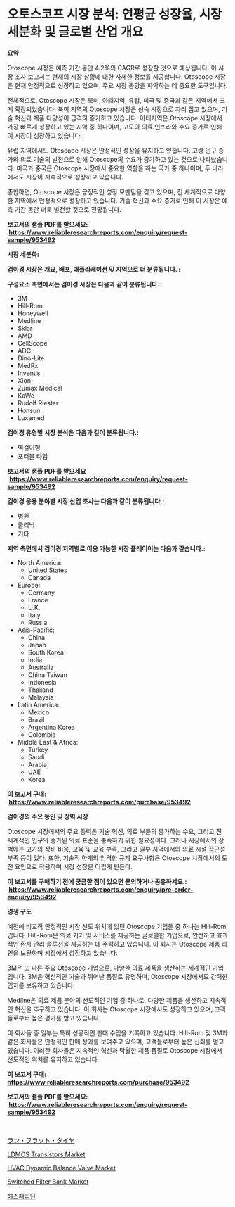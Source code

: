 <p><h1>오토스코프 시장 분석: 연평균 성장율, 시장 세분화 및 글로벌 산업 개요</h1></p><p><strong>요약</strong></p>
<p><p>Otoscope 시장은 예측 기간 동안 4.2%의 CAGR로 성장할 것으로 예상됩니다. 이 시장 조사 보고서는 현재의 시장 상황에 대한 자세한 정보를 제공합니다. Otoscope 시장은 현재 안정적으로 성장하고 있으며, 주요 시장 동향을 파악하는 데 중요한 도구입니다.</p><p>전체적으로, Otoscope 시장은 북미, 아태지역, 유럽, 미국 및 중국과 같은 지역에서 크게 확장되었습니다. 북미 지역의 Otoscope 시장은 성숙 시장으로 자리 잡고 있으며, 기술 혁신과 제품 다양성이 급격히 증가하고 있습니다. 아태지역은 Otoscope 시장에서 가장 빠르게 성장하고 있는 지역 중 하나이며, 고도의 의료 인프라와 수요 증가로 인해 이 시장이 성장하고 있습니다.</p><p>유럽 지역에서도 Otoscope 시장은 안정적인 성장을 유지하고 있습니다. 고령 인구 증가와 의료 기술의 발전으로 인해 Otoscope의 수요가 증가하고 있는 것으로 나타났습니다. 미국과 중국은 Otoscope 시장에서 중요한 역할을 하는 국가 중 하나이며, 두 나라에서도 시장이 지속적으로 성장하고 있습니다.</p><p>종합하면, Otoscope 시장은 긍정적인 성장 모멘텀을 갖고 있으며, 전 세계적으로 다양한 지역에서 안정적으로 성장하고 있습니다. 기술 혁신과 수요 증가로 인해 이 시장은 예측 기간 동안 더욱 발전할 것으로 전망됩니다.</p></p>
<p><strong>보고서의 샘플 PDF를 받으세요: &nbsp;<a href="https://www.reliableresearchreports.com/enquiry/request-sample/953492">https://www.reliableresearchreports.com/enquiry/request-sample/953492</a></strong></p>
<p><strong>시장 세분화:</strong></p>
<p><strong> 검이경 시장은 개요, 배포, 애플리케이션 및 지역으로 더 분류됩니다. :</strong></p>
<p><strong>구성요소 측면에서는 검이경 시장은 다음과 같이 분류됩니다.:</strong></p>
<p><ul><li>3M</li><li>Hill-Rom</li><li>Honeywell</li><li>Medline</li><li>Sklar</li><li>AMD</li><li>CellScope</li><li>ADC</li><li>Dino-Lite</li><li>MedRx</li><li>Inventis</li><li>Xion</li><li>Zumax Medical</li><li>KaWe</li><li>Rudolf Riester</li><li>Honsun</li><li>Luxamed</li></ul></p>
<p><strong> 검이경 유형별 시장 분석은 다음과 같이 분류됩니다.:</strong></p>
<p><ul><li>벽걸이형</li><li>포터블 타입</li></ul></p>
<p><strong>보고서의 샘플 PDF를 받으세요 :<a href="https://www.reliableresearchreports.com/enquiry/request-sample/953492">https://www.reliableresearchreports.com/enquiry/request-sample/953492</a></strong></p>
<p><strong> 검이경 응용 분야별 시장 산업 조사는 다음과 같이 분류됩니다.:</strong></p>
<p><ul><li>병원</li><li>클리닉</li><li>기타</li></ul></p>
<p><strong>지역 측면에서 검이경 지역별로 이용 가능한 시장 플레이어는 다음과 같습니다.:</strong></p>
<p><ul>
    <li>
        North America:
        <ul>
            <li>United States</li>
            <li>Canada</li>
        </ul>
    </li>
    <li>
        Europe:
        <ul>
            <li>Germany</li>
            <li>France</li>
            <li>U.K.</li>
            <li>Italy</li>
            <li>Russia</li>
        </ul>
    </li>
    <li>
        Asia-Pacific:
        <ul>
            <li>China</li>
            <li>Japan</li>
            <li>South Korea</li>
            <li>India</li>
            <li>Australia</li>
            <li>China Taiwan</li>
            <li>Indonesia</li>
            <li>Thailand</li>
            <li>Malaysia</li>
        </ul>
    </li>
    <li>
        Latin America:
        <ul>
            <li>Mexico</li>
            <li>Brazil</li>
            <li>Argentina Korea</li>
            <li>Colombia</li>
        </ul>
    </li>
    <li>
        Middle East & Africa:
        <ul>
            <li>Turkey</li>
            <li>Saudi</li>
            <li>Arabia</li>
            <li>UAE</li>
            <li>Korea</li>
        </ul>
    </li>
    </ul></p>
<p><strong>이 보고서 구매: &nbsp;<a href="https://www.reliableresearchreports.com/purchase/953492">https://www.reliableresearchreports.com/purchase/953492</a></strong></p>
<p><strong>검이경의 주요 동인 및 장벽 시장</strong></p>
<p><p>Otoscope 시장에서의 주요 동력은 기술 혁신, 의료 부문의 증가하는 수요, 그리고 전 세계적인 인구의 증가된 의료 표준을 충족하기 위한 필요성이다. 그러나 시장에서의 장벽에는 고가의 장비 비용, 교육 및 교육 부족, 그리고 일부 지역에서의 의료 시설 접근성 부족 등이 있다. 또한, 기술적 한계와 엄격한 규제 요구사항은 Otoscope 시장에서의 도전 요인으로 작용하며 시장 성장을 어렵게 만든다.</p></p>
<p><strong>이 보고서를 구매하기 전에 궁금한 점이 있으면 문의하거나 공유하세요.: &nbsp;<a href="https://www.reliableresearchreports.com/enquiry/pre-order-enquiry/953492">https://www.reliableresearchreports.com/enquiry/pre-order-enquiry/953492</a></strong></p>
<p><strong>경쟁 구도</strong></p>
<p><p>예전에 비교적 안정적인 시장 선도 위치에 있던 Otoscope 기업들 중 하나는 Hill-Rom입니다. Hill-Rom은 의료 기기 및 서비스를 제공하는 글로벌한 기업으로, 안전하고 효과적인 환자 관리 솔루션을 제공하는 데 주력하고 있습니다. 이 회사는 Otoscope 제품 라인을 보완하며 시장에서 성장하고 있습니다.</p><p>3M은 또 다른 주요 Otoscope 기업으로, 다양한 의료 제품을 생산하는 세계적인 기업입니다. 3M은 혁신적인 기술과 뛰어난 품질로 유명하며, Otoscope 시장에서도 강력한 입지를 보유하고 있습니다.</p><p>Medline은 의료 제품 분야의 선도적인 기업 중 하나로, 다양한 제품을 생산하고 지속적인 혁신을 추구하고 있습니다. 이 회사는 Otoscope 시장에서도 성장하고 있으며, 고객들로부터 높은 평가를 받고 있습니다.</p><p>이 회사들 중 일부는 특히 성공적인 판매 수입을 기록하고 있습니다. Hill-Rom 및 3M과 같은 회사들은 안정적인 판매 성과를 보여주고 있으며, 고객들로부터 높은 신뢰를 얻고 있습니다. 이러한 회사들은 지속적인 혁신과 탁월한 제품 품질로 Otoscope 시장에서 선도적인 위치를 유지하고 있습니다.</p></p>
<p><strong>이 보고서 구매: &nbsp; <a href="https://www.reliableresearchreports.com/purchase/953492">https://www.reliableresearchreports.com/purchase/953492</a></strong></p>
<p><strong>보고서의 샘플 PDF를 받으세요: &nbsp;<a href="https://www.reliableresearchreports.com/enquiry/request-sample/953492">https://www.reliableresearchreports.com/enquiry/request-sample/953492</a></strong><strong></strong></p>
<p>&nbsp;</p>
<p><p><a href="https://github.com/hwbcz413288296/Market-Research-Report-List-1/blob/main/3876728184788.md">ラン・フラット・タイヤ</a></p><p><a href="https://view.publitas.com/reportprime-1/ldmos-transistors-market-research-report-reveals-the-latest-trends-and-opportunities-of-this-market-for-period-from-2024-2031/">LDMOS Transistors Market</a></p><p><a href="https://issuu.com/reportprime-2/docs/hvac-dynamic-balance-valve-market-size-2030.pptx">HVAC Dynamic Balance Valve Market</a></p><p><a href="https://view.publitas.com/reportprime-1/switched-filter-bank-market-provides-detailed-segmentation-of-this-market-based-on-type-application-and-region-and-forecast-for-the-period-from-2024-2031/">Switched Filter Bank Market</a></p><p><a href="https://github.com/fredrickeglers/Market-Research-Report-List-1/blob/main/4692179184813.md">헤스페리딘</a></p></p>